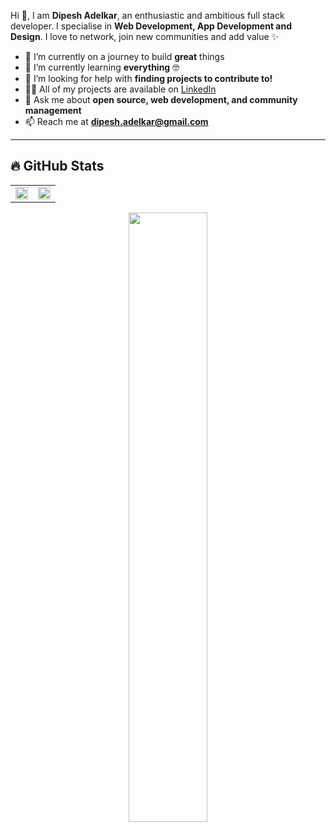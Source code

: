 <p>
  Hi 👋, I am <b>Dipesh Adelkar</b>, an enthusiastic and ambitious full stack developer.  
  I specialise in <b>Web Development, App Development and Design</b>.  
  I love to network, join new communities and add value ✨  
</p>

- 🔭 I’m currently on a journey to build **great** things  
- 🌱 I’m currently learning **everything** 🤓  
- 🤝 I’m looking for help with **finding projects to contribute to!**  
- 👨‍💻 All of my projects are available on [LinkedIn](https://www.linkedin.com/in/dipesh-adelkar-378ba3256/)  
- 💬 Ask me about **open source, web development, and community management**  
- 📫 Reach me at **dipesh.adelkar@gmail.com**  

---

## 🔥 GitHub Stats  

<table>
  <tr>
    <td width="50%">
      <img src="https://github-readme-stats.vercel.app/api?username=x-darkvanilla-x&theme=radical&title_color=ff3068&hide_border=false&include_all_commits=true&count_private=true" width="100%"/>
    </td>
    <td width="50%">
      <img src="http://github-readme-streak-stats.herokuapp.com/?user=x-darkvanilla-x&theme=radical&date_format=M%20j%5B%2C%20Y%5D&ring=ff3068&fire=ff3068&sideNums=ff3068&hide_border=false" width="100%"/>
    </td>
  </tr>
</table>

<p align="center">
  <img src="https://github-readme-stats.vercel.app/api/top-langs/?username=x-darkvanilla-x&theme=radical&title_color=ff3068&layout=compact&hide_border=false" width="50%"/>
</p>
